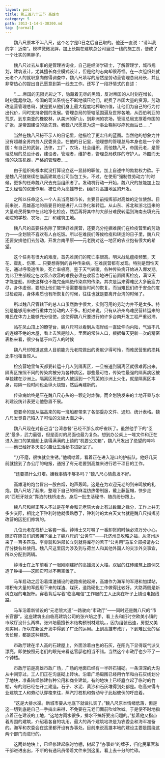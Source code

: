 ```yaml
---
layout: post
title: 第三百八十三节 高雄市
category: 5
path: 2013-1-14-5-38300.md
tag: [normal]
---
```


　　魏八尺原本不叫八尺，这个名字是D日之后自己取的。他还一直说：“请叫我的字：近南”。模样微微发胖，加上长期在建筑总公司当过一线的施工员，便成了一个壮实的黑胖子。

　　魏八尺过去从事的是管理咨询业，自己是经济学硕士，了解管理学，城市规划，建筑设计，尤其擅长商业模式设计，但是他的志向却很奇怪。在一次组织处就元老个人的就职意向做得调查中，魏八尺填写的居然是劳动营管理总局局长，并且非常热心的提出自己愿意到第一线去工作。还写了一段抒情式的自述：

　　“……帝国的无限光彩之下，隐藏着无尽的黑暗，反对帝国的人时刻在增长，时刻蠢蠢欲动。帝国的司法系统在不断地镇压他们，耗费了帝国大量的资源。劳动改造营管理总局，就是要从他们身上最大程度地榨取价值，让他们为自己的行为付出代价，同时支持帝国的发展。管理总局的管辖范围遍及世界各地，从西伯利亚的荒原，到东南亚的橡胶林，从美洲的矿山，到非洲的农场，管理总局支撑着帝国的扩张，是帝国建设的急先锋。我魏八尺愿意为这一事业鞠躬尽瘁死而后已……”

　　当然在魏八尺秘不示人的日记里，他描绘了更宏伟的蓝图。当然他的想象力并没有超越全苏内务人民委员会。在他的日记里，他理想的管理总局本身也是一个帝国：有自己的武装，法律，工厂，农场，社会组织。而他魏八尺，帝国元老，是管理总局的总设计者，建设者，管理者，维护者，管理总局秩序的守护人。冷酷而无情的决策机器，严格的管理者……

　　由于组织处根本就没打算设立这一显赫的职位，加上自述中的勃勃权力欲。于是魏八尺就继续在临高建筑总公司当包工头。不过，在使用“强制性劳动力”的时候，更多的任命魏八尺去充当组织者了。发动机行动一开始，魏八尺的技能加上包工头经验的双重作用，被任命为高雄市长，组织对高雄地区的开发。

　　之所以任命这么一个人去当高雄市长，主要目前指挥部对高雄的定位使然。目前来说，高雄基地的首要目的是进行人口净化和转运。从山东、苏北和浙北运来的大量难民将集中在此地净化检疫，然后再将其中的大部分难民转运到海南去填充元老院的学校、农场、工厂和建筑工地。

　　魏八尺的首要任务除了管理好难民营，还要充分挖掘难民们在检疫营里的劳动力——企划院不喜欢有人白吃饭。所以在难民们等候检疫和转运的日子里，魏八尺还要安排他们去劳动，开发台南平原——元老院对这一地区的农业抱有很大的希望。

　　这个任务有很大的难度，首先难民们的死亡率很高。明末战乱瘟疫频繁，天花、霍乱、伤寒……只要想得到的各种传染病，在难民营都有发现。特别是烈性天花，通过呼吸道传染，死亡率极高。鉴于天气转暖，各种传染病开始进入爆发期。为此卫生部规定在收容点收容的难民必须在收容当地进行前置隔离检疫，满12天才能登船。即使这样也不能完全隔绝传染病的传染。其次是运来得难民大多筋疲力尽，身体虚弱，要想让他们能干活需要相当时间的恢复。而当难民们终于安全的度过检疫期，身体素质也有所恢复的时候，往往也就是要离开台湾的时候了。

　　所以魏八尺管辖下的总人口虽然数字很大，实则可用的劳动力并不是太多。特别是能够用来进行重体力劳动的人不多。相对来说，只有从济州岛难民营转运来的难民在体力上能够充分役使。这使得魏八尺要进行的许多台南开发工程严重迟滞。

　　站在凤山顶上的瞭望台，魏八尺可以看到从海岸线一直延伸向内陆，气派不凡的连绵不绝的木屋，看上去煞是唬人，里面的常住人口，根据每天更新一次的精密表格来看，很少有低于四万人的时候

　　魏八尺却知道这些人目前能为元老院做出的贡献少得可怜，而难民营里的损耗比率也相当惊人。

　　检疫营地里每天都要转运十几人到隔离区，一旦被送到隔离区就很难再出来。隔离区按照不同的传染病被分为各种病区。那些最可怕，传染性最强的隔离病区被单独建在沙洲上。隔离区死去的人被运到一个荒芜的沙洲上火化，就是隔离区本身，每隔一段时间也会纵火烧毁，然后再建新的。

　　传染病始终是压在魏八尺心头的一颗定时炸弹。而企划院发来的土地开垦与水利建设统计表更让他愁眉不展。

　　更要命的是从临高来的每一班船都带来了各部委办文件、通知、统计表格。魏八尺发觉自己陷入了可怕的文牍大海之中，

　　魏八尺现在对自己当“台湾总督”已经不那么欢呼雀跃了。虽然他手下的“臣民”最多，武力最强，但是面对的局面也最为复杂。想到办公桌上一堆文件和正在进入港口的某艘船上装得满满的上锁的“机要公文箱”，魏八尺发出了绝望的呻吟——他已经好多天没兴趣让生活秘书进卧室了。

　　“刀不磨，很快就会生锈。”他嘀咕着，看着正在进入港口的护航队。他好几天前就接到了办公厅的电报，通报了有元老要到高雄来进行若干项目的工作。

　　“还要搞什么灯塔。嫌我事情不够多吗？”魏八尺心情愈发不好。

　　高雄港的炮台冒出一股白烟，炮声轰鸣。这是在为欢迎元老的到来鸣放的礼炮。魏八尺站了起来，整理下自己的棉麻混纺热带制服，戴上藤盔帽，快步走向“西班牙妓女”靠泊的栈桥走去。身后一批生活秘书、随员纷纷跟上。

　　魏八尺和柳正等人不过是在年会和元老院大会上有过数面之缘分，工作上并无多少交际，相比之下钟利时他就很熟悉了，钟利时的太白天文台就是魏八尺指挥劳改营的囚犯们修筑的。

　　几位元老在栈桥上客套一番。钟博士又叮嘱了一番卸货的时候必须万分小心。随即在随员们的簇拥下坐上了魏八尺的“公务车”——托济州岛攻略之福，从济州运来了一百多匹马。李赤骑和洪部长立刻就将库存的若干“公务用”马车全部报请办公厅分拨各处使用。魏八尺这里因为涉及到与荷兰人和其他外国人的交涉外交事宜，所以分配到两辆。

　　钟博士在上车前看了一眼刚刚建好的高雄海关大楼。双层的红砖建筑上照例又造了钟楼——这回它可以不用空置了。

　　马车启动之后沿着煤渣铺设的道路疾驰起来，高雄作为海军的军港和加煤站，堆积有大量的军舰用下来的煤渣、煤灰，道路硬化工作做得比较好。大路两侧是新树立起的电报杆。穿着背后写着“临高电信”工作服的工人正爬在杆子上铺设电报线路。

　　马车沿着新铺设的“元老院大道”一路驶向“市政厅”——同时还是魏八尺的“市长官邸”。这座建筑出自临高建筑公司的张兴培之手，看上去和旧时空欧美小镇的市政厅没什么两样。张兴培最擅长木结构预制材建筑。，因为组装迅速，房型又美观实用，所以在新区开发中得到了广泛的运用。上到高雄市政厅，下到难民营的宿舍长屋，都是这种建筑。

　　市政厅建在半人高的石建屋上，外面涂着白色的石灰，在阳光下显得既气派又漂亮。即使按照元老们的眼光来看这官邸也相当不错。当然这个市政厅也少不了一个钟楼。

　　市政厅前是高雄市政广场，广场的地面已经有一半碎石铺砌。一条深深的大沟从中间穿过。工人们正在沟底砌上砖块。沿着广场周围已经用竹竿和白石灰线划分了地块，准备陆续修建各种公用和商业建筑。有的地块上已经矗立起了临时的竹棚，有的则已经在开工建造。石子、水泥、黄沙和石灰堆得到处都是。临高来得专业建筑工人和劳动队穿梭来往，蒸汽打桩机和劳动号子此起彼伏的呼应着。

　　“这是大排水渠。新城市要从地底下就做扎实了。”魏八尺原本情绪低落，但是这一切到底是自己一手搞出来得，不免要在元老们面前吹嘘吹嘘。于是便不时地指点着正在建设的工地，“这地方雨水很多，排水不搞好要出问题的。”接着他又指点着周围的建筑，介绍着各自的功用。最大的两个建筑地块是为农委会和海军准备的。海军和农委会在这里都开设有办事处。目前来说高雄本地的建设主要是围绕这两个部门而进行的。

　　这两处地块上，已经修建起临时竹棚，树起了“办事处”的牌子，归化民军官和干部进进出出，不断的有通讯员带着文件来到这里，看上去十分的忙碌。

